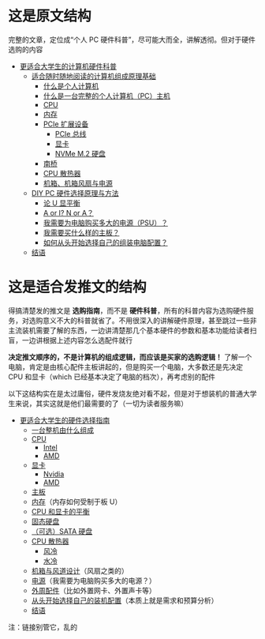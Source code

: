 # 这是原文结构

完整的文章，定位成“个人 PC 硬件科普”，尽可能大而全，讲解透彻。但对于硬件选购的内容

- [更适合大学生的计算机硬件科普](#更适合大学生的硬件选择导论)
  - [适合随时随地阅读的计算机组成原理基础](#适合随时随地阅读的计算机组成原理基础)
    - [什么是个人计算机](#什么是个人计算机)
    - [什么是一台完整的个人计算机（PC）主机](#什么是一台完整的个人计算机pc主机)
    - [CPU](#cpu)
    - [内存](#内存)
    - [PCIe 扩展设备](#pcie-扩展设备)
      - [PCIe 总线](#pcie-总线)
      - [显卡](#显卡)
      - [NVMe M.2 硬盘](#nvme-m2-硬盘)
    - [南桥](#南桥)
    - [CPU 散热器](#cpu-散热器)
    - [机箱、机箱风扇与电源](#机箱机箱风扇与电源)
  - [DIY PC 硬件选择原理与方法](#diy-pc-硬件选择原理与方法)
    - [论 U 显平衡](#论-u-显平衡)
    - [A or I? N or A？](#a-or-i-n-or-a)
    - [我需要为电脑购买多大的电源（PSU）？](#我需要为电脑购买多大的电源psu)
    - [我需要买什么样的主板？](#我需要买什么样的主板)
    - [如何从头开始选择自己的组装电脑配置？](#如何从头开始选择自己的组装电脑配置)
  - [结语](#结语)

# 这是适合发推文的结构

得搞清楚发的推文是 **选购指南**，而不是 **硬件科普**，所有的科普内容为选购硬件服务，对选购意义不大的科普就省了。不用很深入的讲解硬件原理，甚至跳过一些非主流装机需要了解的东西，一边讲清楚那几个基本硬件的参数和基本功能给读者扫盲，一边讲根据上述内容怎么选配件就行

**决定推文顺序的，不是计算机的组成逻辑，而应该是买家的选购逻辑！** 了解一个电脑，肯定是由核心配件主板讲起的，但是购买一个电脑，大多数还是先决定 CPU 和显卡（which 已经基本决定了电脑的档次），再考虑别的配件

以下这结构实在是太过庸俗，硬件发烧友绝对看不起，但是对于想装机的普通大学生来说，其实这就是他们最需要的了（一切为读者服务嘛）

- [更适合大学生的硬件选择指南](#更适合大学生的硬件选择指南)
  - [一台整机由什么组成](#什么是一台完整的个人计算机pc主机)
  - [CPU](#cpu)
    - [Intel]()
    - [AMD]()
  - [显卡](#显卡)
    - [Nvidia]()
    - [AMD]()
  - [主板]()
  - [内存](#内存)（内存如何受制于板 U）
  - [CPU 和显卡的平衡](#论-u-显平衡)
  - [固态硬盘](#nvme-m2-硬盘)
  - [（可选）SATA 硬盘]()
  - [CPU 散热器](#cpu-散热器)
    - [风冷]()
    - [水冷]()
  - [机箱与风道设计](#机箱机箱风扇与电源)（风扇之类的）
  - [电源]()（我需要为电脑购买多大的电源？）
  - [外周配件]()（比如外置网卡、外置声卡等）
  - [从头开始选择自己的装机配置](#如何从头开始选择自己的组装电脑配置)（本质上就是需求和预算分析）
  - [结语](#结语)

注：链接别管它，乱的